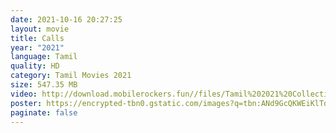```yaml
---
date: 2021-10-16 20:27:25
layout: movie
title: Calls
year: "2021"
language: Tamil
quality: HD
category: Tamil Movies 2021
size: 547.35 MB
video: http://download.mobilerockers.fun//files/Tamil%202021%20Collection/Calls%20(2021)/Calls%20(2021)%20Full%20Movies/Calls%20(2021)%20HDRip/Calls%20(2021)%20HDRip%20Single%20Part.mp4
poster: https://encrypted-tbn0.gstatic.com/images?q=tbn:ANd9GcQKWEiKlTdAzqmuZ8SMSI_o2tV76oeqD9V_hQ&usqp=CAU
paginate: false
---
```

